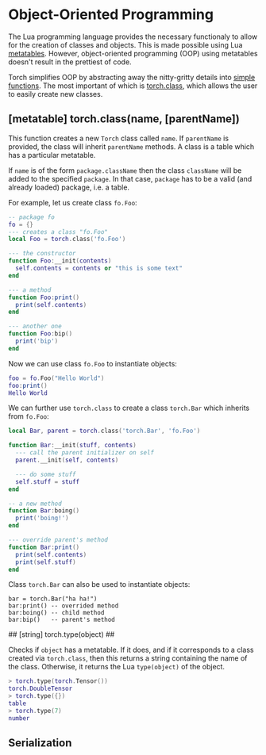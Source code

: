 # Object-Oriented Programming #

The Lua programming language provides the necessary 
functionaly to allow for the creation of classes and objects. 
This is made possible using Lua [metatables](http://nova-fusion.com/2011/06/30/lua-metatables-tutorial/).
However, object-oriented programming (OOP) using metatables doesn't result in the prettiest of code.

Torch simplifies OOP by abstracting away the nitty-gritty details into 
[simple functions](https://github.com/torch/torch7/blob/master/doc/utility.md).
The most important of which is [torch.class](https://github.com/torch/torch7/blob/master/doc/utility.md#torch.class),
which allows the user to easily create new classes.

## [metatable] torch.class(name, [parentName]) ##

This function creates a new `Torch` class called `name`. 
If `parentName` is provided, the class will inherit
`parentName` methods. A class is a table which has a particular metatable.

If `name` is of the form `package.className` then the class `className` will be added to the specified `package`.
In that case, `package` has to be a valid (and already loaded) package, i.e. a table.

For example, let us create class `fo.Foo`:
```lua
-- package fo
fo = {}
--- creates a class "fo.Foo"
local Foo = torch.class('fo.Foo')

--- the constructor
function Foo:__init(contents)
  self.contents = contents or "this is some text"
end

--- a method
function Foo:print()
  print(self.contents)
end

--- another one
function Foo:bip()
  print('bip')
end
```

Now we can use class `fo.Foo` to instantiate objects:
```lua
foo = fo.Foo("Hello World")
foo:print()
Hello World
```

We can further use `torch.class` to create a class `torch.Bar` which inherits from `fo.Foo`:
```lua
local Bar, parent = torch.class('torch.Bar', 'fo.Foo')

function Bar:__init(stuff, contents)
  --- call the parent initializer on self
  parent.__init(self, contents)

  --- do some stuff
  self.stuff = stuff
end

-- a new method
function Bar:boing()
  print('boing!')
end

--- override parent's method
function Bar:print()
  print(self.contents)
  print(self.stuff)
end
```
Class `torch.Bar` can also be used to instantiate objects:
```
bar = torch.Bar("ha ha!")
bar:print() -- overrided method
bar:boing() -- child method
bar:bip()   -- parent's method
```

<a name="torch.type"/>
## [string] torch.type(object) ##

Checks if `object` has a metatable. If it does, and if it corresponds to a
class created via `torch.class`, then this returns a string containing the name of the
class. Otherwise, it returns the Lua `type(object)` of the object.

```lua
> torch.type(torch.Tensor())
torch.DoubleTensor
> torch.type({})
table
> torch.type(7)
number
```

## Serialization ##
